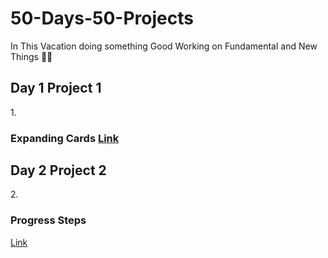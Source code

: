 # 50-Days-50-Projects
In This Vacation doing something Good 
Working on Fundamental and New Things 🙌🤖

<h2>Day 1 Project 1 </h2>
1.<h3>Expanding Cards 
<a href="https://pranitpatil03.github.io/50-Days-50-Projects/Day%201%20P1/">Link</a></h3>

<h2>Day 2 Project 2</h2>
2.<h3>Progress Steps</h3> 
<a href="https://pranitpatil03.github.io/50-Days-50-Projects/Day%201%20P1/">Link</a></h3>

